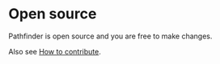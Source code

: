 # Open source
Pathfinder is open source and you are free to make changes. 

Also see [How to contribute](../CONTRIBUTING.md).
